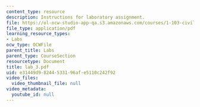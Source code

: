```yaml
---
content_type: resource
description: Instructions for laboratory assignment.
file: https://ol-ocw-studio-app-qa.s3.amazonaws.com/courses/1-103-civil-engineering-materials-laboratory-spring-2004/e31449d98244533196afe5110c242f92_lab_3.pdf
file_type: application/pdf
learning_resource_types:
- Labs
ocw_type: OCWFile
parent_title: Labs
parent_type: CourseSection
resourcetype: Document
title: lab_3.pdf
uid: e31449d9-8244-5331-96af-e5110c242f92
video_files:
  video_thumbnail_file: null
video_metadata:
  youtube_id: null
---
```

